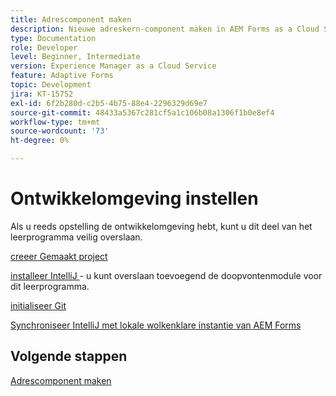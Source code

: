 ```yaml
---
title: Adrescomponent maken
description: Nieuwe adreskern-component maken in AEM Forms as a Cloud Service
type: Documentation
role: Developer
level: Beginner, Intermediate
version: Experience Manager as a Cloud Service
feature: Adaptive Forms
topic: Development
jira: KT-15752
exl-id: 6f2b280d-c2b5-4b75-88e4-2296329d69e7
source-git-commit: 48433a5367c281cf5a1c106b08a1306f1b0e8ef4
workflow-type: tm+mt
source-wordcount: '73'
ht-degree: 0%

---
```


# Ontwikkelomgeving instellen

Als u reeds opstelling de ontwikkelomgeving hebt, kunt u dit deel van het leerprogramma veilig overslaan.

[ creeer Gemaakt project ](https://experienceleague.adobe.com/nl/docs/experience-manager-learn/cloud-service/forms/developing-for-cloud-service/getting-started)

[ installeer IntelliJ ](https://experienceleague.adobe.com/nl/docs/experience-manager-learn/cloud-service/forms/developing-for-cloud-service/intellij-set-up) - u kunt overslaan toevoegend de doopvontenmodule voor dit leerprogramma.

[ initialiseer Git ](https://experienceleague.adobe.com/nl/docs/experience-manager-learn/cloud-service/forms/developing-for-cloud-service/setup-git)

[ Synchroniseer IntelliJ met lokale wolkenklare instantie van AEM Forms ](https://experienceleague.adobe.com/nl/docs/experience-manager-learn/cloud-service/forms/developing-for-cloud-service/intellij-and-aem-sync)

## Volgende stappen

[Adrescomponent maken](./creating-address-component.md)
